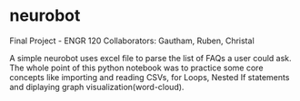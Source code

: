 # neurobot

Final Project - ENGR 120
Collaborators: Gautham, Ruben, Christal

A simple neurobot uses excel file to parse the list of FAQs a user could ask. The whole point of this python notebook was to 
practice some core concepts like importing and reading CSVs, for Loops, Nested If statements and diplaying graph visualization(word-cloud). 



